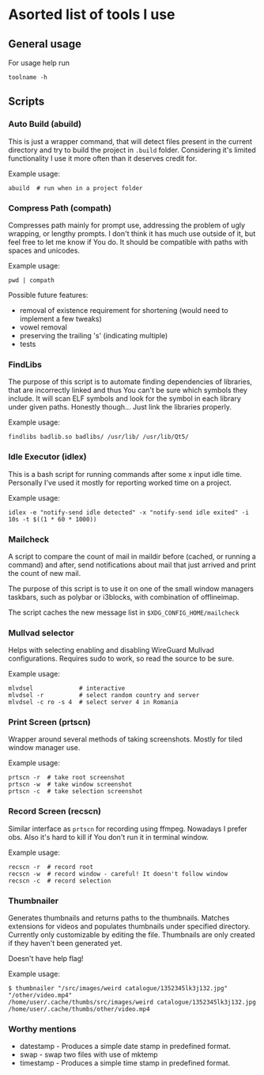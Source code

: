 # Asorted list of tools I use

## General usage

For usage help run

    toolname -h

## Scripts

### Auto Build (abuild)

This is just a wrapper command, that will detect files present in the current directory and try to
build the project in `.build` folder. Considering it's limited functionality I use it more often
than it deserves credit for.

Example usage:

    abuild  # run when in a project folder

### Compress Path (compath)

Compresses path mainly for prompt use, addressing the problem of ugly wrapping, or lengthy prompts.
I don't think it has much use outside of it, but feel free to let me know if You do. It should be
compatible with paths with spaces and unicodes.

Example usage:

    pwd | compath

Possible future features:

* removal of existence requirement for shortening (would need to implement a few tweaks)
* vowel removal
* preserving the trailing 's' (indicating multiple)
* tests

### FindLibs

The purpose of this script is to automate finding dependencies of libraries, that are incorrectly
linked and thus You can't be sure which symbols they include. It will scan ELF symbols and look for
the symbol in each library under given paths. Honestly though... Just link the libraries properly.

Example usage:

    findlibs badlib.so badlibs/ /usr/lib/ /usr/lib/Qt5/

### Idle Executor (idlex)

This is a bash script for running commands after some x input idle time. Personally I've used it
mostly for reporting worked time on a project.

Example usage:

    idlex -e "notify-send idle detected" -x "notify-send idle exited" -i 10s -t $((1 * 60 * 1000))

### Mailcheck

A script to compare the count of mail in maildir before (cached, or running a command)
and after, send notifications about mail that just arrived and print the count
of new mail.

The purpose of this script is to use it on one of the small window managers
taskbars, such as polybar or i3blocks, with combination of offlineimap.

The script caches the new message list in `$XDG_CONFIG_HOME/mailcheck`

### Mullvad selector

Helps with selecting enabling and disabling WireGuard Mullvad configurations. Requires sudo to work,
so read the source to be sure.

Example usage:

    mlvdsel             # interactive
    mlvdsel -r          # select random country and server
    mlvdsel -c ro -s 4  # select server 4 in Romania

### Print Screen (prtscn)

Wrapper around several methods of taking screenshots. Mostly for tiled window manager use.

Example usage:

    prtscn -r  # take root screenshot
    prtscn -w  # take window screenshot
    prtscn -c  # take selection screenshot

### Record Screen (recscn)

Similar interface as `prtscn` for recording using ffmpeg. Nowadays I prefer obs. Also it's hard to
kill if You don't run it in terminal window.

Example usage:

    recscn -r  # record root
    recscn -w  # record window - careful! It doesn't follow window
    recscn -c  # record selection

### Thumbnailer

Generates thumbnails and returns paths to the thumbnails. Matches extensions for videos and
populates thumbnails under specified directory. Currently only customizable by editing the file.
Thumbnails are only created if they haven't been generated yet.

Doesn't have help flag!

Example usage:

    $ thumbnailer "/src/images/weird catalogue/1352345lk3j132.jpg" "/other/video.mp4"
    /home/user/.cache/thumbs/src/images/weird catalogue/1352345lk3j132.jpg
    /home/user/.cache/thumbs/other/video.mp4

### Worthy mentions

* datestamp - Produces a simple date stamp in predefined format.
* swap - swap two files with use of mktemp
* timestamp - Produces a simple time stamp in predefined format.
